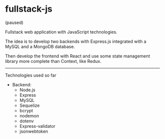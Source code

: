 # fullstack-js

(paused)

Fullstack web application with JavaScript technologies.

The idea is to develop two backends with Express.js integrated with a MySQL and a MongoDB database.

Then develop the frontend with React and use some state management library more complete than Context, like Redux.

<hr>

Technologies used so far
- Backend:
  - Node.js
  - Express
  - MySQL
  - Sequelize
  - bcrypt
  - nodemon
  - dotenv
  - Express-validator
  - jsonwebtoken
